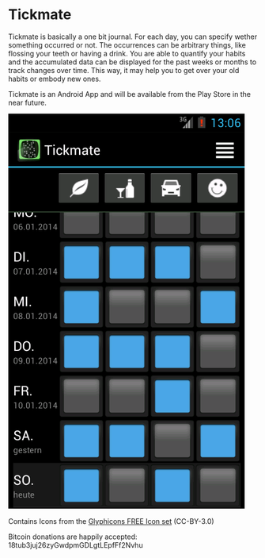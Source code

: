 Tickmate
========

Tickmate is basically a one bit journal. For each day, you can specify wether something occurred or not. The occurrences can be arbitrary things, like flossing your teeth or having a drink. You are able to quantify your habits and the accumulated data can be displayed for the past weeks or months to track changes over time. This way, it may help you to get over your old habits or embody new ones.

Tickmate is an Android App and will be available from the Play Store in the near future.

![Screenshot](artwork/screenshot.png)

Contains Icons from the [Glyphicons FREE Icon set](http://glyphicons.com/) (CC-BY-3.0)

Bitcoin donations are happily accepted: 18tub3juj26zyGwdpmGDLgtLEpfFf2Nvhu
